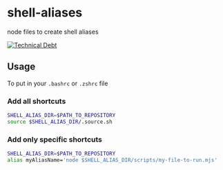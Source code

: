 # shell-aliases

node files to create shell aliases

[![Technical Debt](https://sonarcloud.io/api/project_badges/measure?project=shell-aliases&metric=sqale_index)](https://sonarcloud.io/summary/new_code?id=shell-aliases)

## Usage

To put in your `.bashrc` or `.zshrc` file

### Add all shortcuts

```bash
SHELL_ALIAS_DIR=$PATH_TO_REPOSITORY
source $SHELL_ALIAS_DIR/.source.sh
```

### Add only specific shortcuts

```bash
SHELL_ALIAS_DIR=$PATH_TO_REPOSITORY
alias myAliasName='node $SHELL_ALIAS_DIR/scripts/my-file-to-run.mjs'
```
